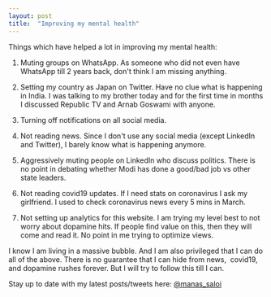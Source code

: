 ```yaml
---
layout: post
title:  "Improving my mental health"
---
```


Things which have helped a lot in improving my mental health:

1. Muting groups on WhatsApp. As someone who did not even have WhatsApp till 2 years back, don't think I am missing anything.

2. Setting my country as Japan on Twitter. Have no clue what is happening in India. I was talking to my brother today and for the first time in months I discussed Republic TV and Arnab Goswami with anyone.

3. Turning off notifications on all social media.

4. Not reading news. Since I don't use any social media (except LinkedIn and Twitter), I barely know what is happening anymore.

5. Aggressively muting people on LinkedIn who discuss politics. There is no point in debating whether Modi has done a good/bad job vs other state leaders.

6. Not reading covid19 updates. If I need stats on coronavirus I ask my girlfriend. I used to check coronavirus news every 5 mins in March.

7. Not setting up analytics for this website. I am trying my level best to not worry about dopamine hits. If people find value on this, then they will come and read it. No point in me trying to optimize views.

I know I am living in a massive bubble. And I am also privileged that I can do all of the above. There is no guarantee that I can hide from news,  covid19,  and dopamine rushes forever. But I will try to follow this till I can.

Stay up to date with my latest posts/tweets here: [@manas_saloi](http://twitter.com/manas_saloi)
